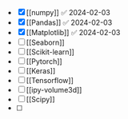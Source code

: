 - [x] [[numpy]] ✅ 2024-02-03
- [x] [[Pandas]] ✅ 2024-02-03
- [x] [[Matplotlib]] ✅ 2024-02-03
- [ ] [[Seaborn]]
- [ ] [[Scikit-learn]]
- [ ] [[Pytorch]]
- [ ] [[Keras]]
- [ ] [[Tensorflow]]
- [ ] [[ipy-volume3d]]
- [ ] [[Scipy]]
- [ ] 